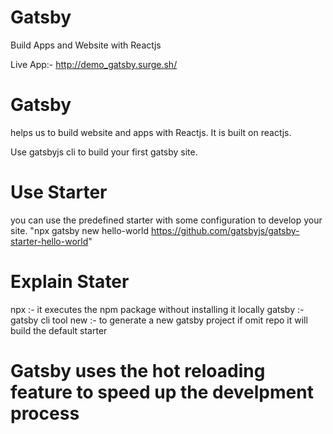 # Gatsby
Build Apps and Website with Reactjs

Live App:- http://demo_gatsby.surge.sh/

# Gatsby
helps us to build website and apps with Reactjs. It is built on reactjs.

Use gatsbyjs cli to build your first gatsby site.

# Use Starter
you can use the predefined starter with some configuration to develop your site.
      "npx gatsby new hello-world https://github.com/gatsbyjs/gatsby-starter-hello-world"

# Explain Stater
npx :- it executes the npm package without installing it locally
gatsby :- gatsby cli tool
new :- to generate a new gatsby project
if omit repo it will build the default starter

# Gatsby uses the hot reloading feature to speed up the develpment process
 
